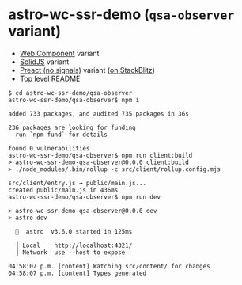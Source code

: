 # astro-wc-ssr-demo (`qsa-observer` variant)
- [Web Component](../wc/README.md) variant
- [SolidJS](../solid-js/README.md) variant
- [Preact (no signals)](../preact/README.md) variant ([on StackBlitz](https://stackblitz.com/edit/withastro-astro-storbz))
- Top level [README](../README.md)

```shell
$ cd astro-wc-ssr-demo/qsa-observer
astro-wc-ssr-demo/qsa-observer$ npm i

added 733 packages, and audited 735 packages in 36s

236 packages are looking for funding
  run `npm fund` for details

found 0 vulnerabilities
astro-wc-ssr-demo/qsa-observer$ npm run client:build
> astro-wc-ssr-demo-qsa-observer@0.0.0 client:build
> ./node_modules/.bin/rollup -c src/client/rollup.config.mjs

src/client/entry.js → public/main.js...
created public/main.js in 436ms
astro-wc-ssr-demo/qsa-observer$ npm run dev

> astro-wc-ssr-demo-qsa-observer@0.0.0 dev
> astro dev

  🚀  astro  v3.6.0 started in 125ms
  
  ┃ Local    http://localhost:4321/
  ┃ Network  use --host to expose
  
04:58:07 p.m. [content] Watching src/content/ for changes
04:58:07 p.m. [content] Types generated
```
